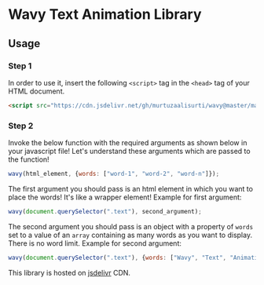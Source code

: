 # Wavy Text Animation Library

## Usage

### Step 1
In order to use it, insert the following `<script>` tag in the `<head>` tag of your HTML document. 
```html
<script src="https://cdn.jsdelivr.net/gh/murtuzaalisurti/wavy@master/main.js"></script>
```

### Step 2
Invoke the below function with the required arguments as shown below in your javascript file! Let's understand these arguments which are passed to the function!
```js
wavy(html_element, {words: ["word-1", "word-2", "word-n"]});
```

The first argument you should pass is an html element in which you want to place the words! It's like a wrapper element!
Example for first argument:
```js
wavy(document.querySelector(".text"), second_argument);
```

The second argument you should pass is an object with a property of `words` set to a value of an `array` containing as many words as you want to display. There is no word limit.
Example for second argument:
```js
wavy(document.querySelector(".text"), {words: ["Wavy", "Text", "Animation", "Library", "JavaScript"]});
```

This library is hosted on [jsdelivr](https://www.jsdelivr.com/) CDN. 